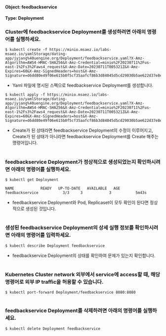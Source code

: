 
#### Object: feedbackservice
#### Type: Deployment

### Cluster에 feedbackservice Deployment를 생성하려면 아래의 명령어를 실행하세요.

```
$ kubectl create -f https://minio.msaez.io/labs-msaez.io/yamlStorage/dating-app/jyjang%40uengine.org/Deployment/feedbackservice.yaml?X-Amz-Algorithm=AWS4-HMAC-SHA256&X-Amz-Credential=minio%2F20230711%2Fus-east-1%2Fs3%2Faws4_request&X-Amz-Date=20230711T005321Z&X-Amz-Expires=60&X-Amz-SignedHeaders=host&X-Amz-Signature=d6dd80e49f06e615b0f5cf35aafcf86b3d84045d5cd29030b5ae622d37e8ebaf
```
- Yaml 파일에 명시된 스펙으로 feedbackservice Deployment를 생성합니다.

```
$ kubectl apply -f https://minio.msaez.io/labs-msaez.io/yamlStorage/dating-app/jyjang%40uengine.org/Deployment/feedbackservice.yaml?X-Amz-Algorithm=AWS4-HMAC-SHA256&X-Amz-Credential=minio%2F20230711%2Fus-east-1%2Fs3%2Faws4_request&X-Amz-Date=20230711T005321Z&X-Amz-Expires=60&X-Amz-SignedHeaders=host&X-Amz-Signature=d6dd80e49f06e615b0f5cf35aafcf86b3d84045d5cd29030b5ae622d37e8ebaf
```
- Create가 된 상태라면 feedbackservice Deployment의 수정이 이루어지고, Create가 된 상태가 아니라면 feedbackservice Deployment를 Create 해주는 명령어입니다.  
#

### feedbackservice Deployment가 정상적으로 생성되었는지 확인하시려면 아래의 명령어를 실행하세요.

```
$ kubectl get Deployment

NAME            READY   UP-TO-DATE   AVAILABLE   AGE
feedbackservice           3/3     3            3           5m43s

```
- feedbackservice Deployment와 Pod, Replicaset이 모두 확인이 된다면 정상적으로 생성된 것입니다.
#

### 생성된 feedbackservice Deployment의 상세 실행 정보를 확인하시려면 아래의 명령어를 입력하세요.

```
$ kubectl describe Deployment feedbackservice
```
- feedbackservice Deployment의 상태를 확인하여 문제가 있는지 확인합니다. 
#

### Kubernetes Cluster network 외부에서 service에 access할 때, 해당 명령어로 외부 IP traffic을 허용할 수 있습니다.

```
$ kubectl port-forward Deployment/feedbackservice 8080:8080
```
#

### feedbackservice Deployment를 삭제하려면 아래의 명령어를 실행하세요.

```
$ kubectl delete Deployment feedbackservice
```
#

